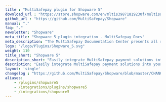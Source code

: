 ```yaml
---
title : "MultiSafepay plugin for Shopware 5"
download_url : "https://store.shopware.com/en/mltis39871819230f/multisafepay-online-payments-free-plugin-with-20-payment-methods.html"
github_url : "https://github.com/MultiSafepay/Shopware"
manual: "."
faq: "."
newsletter: "Shopware"
meta_title: "Shopware 5 plugin integration - MultiSafepay Docs"
meta_description: "The MultiSafepay Documentation Center presents all relevant information about our Plugins and API. You can also find support pages for payment methods, tools and general questions as well as the contact details of our Support and Integration Teams."
logo: "/logo/Plugins/Shopware_5.svg"
weight: 110
title_short: "Shopware 5"
description_short: "Easily integrate MultiSafepay payment solutions into your Shopware 5 webshop with the free plugin."
description: "Easily integrate MultiSafepay payment solutions into your Shopware 5 webshop with the free plugin."
layout: 'single'
changelog : "https://github.com/MultiSafepay/Shopware/blob/master/CHANGELOG.md"
aliases: 
    - /plugins/shopware5
    - /integrations/plugins/shopware5
    - /integrations/shopware5
---
```


